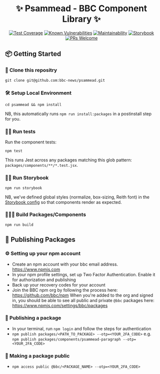 <h1 align="center">✨ Psammead - BBC Component Library ✨</h1>

<div align="center">

[![Test Coverage](https://api.codeclimate.com/v1/badges/b7c465069b1aacb64daa/test_coverage)](https://codeclimate.com/github/BBC-News/psammead/test_coverage)
[![Known Vulnerabilities](https://snyk.io/test/github/bbc-news/psammead/badge.svg)](https://snyk.io/test/github/bbc-news/psammead)
[![Maintainability](https://api.codeclimate.com/v1/badges/b7c465069b1aacb64daa/maintainability)](https://codeclimate.com/github/BBC-News/psammead/maintainability)
[![Storybook](https://github.com/storybooks/press/blob/master/badges/storybook.svg)](http://bbc-news.github.io/psammead)
[![PRs Welcome](https://img.shields.io/badge/PRs-welcome-brightgreen.svg)](https://github.com/BBC-News/psammead/blob/latest/CONTRIBUTING.md)

</div>

## 📦 Getting Started

### 🛬 Clone this repositry

```
git clone git@github.com:bbc-news/psammead.git
```

### 🛠 Setup Local Environment

```
cd psammead && npm install
```

NB, this automatically runs `npm run install:packages` in a postinstall step for you.

### 🏃‍♀️ Run tests

Run the component tests:

```
npm test
```

This runs Jest across any packages matching this glob pattern: `packages/components/**/*.test.jsx`.

### 🏃‍♂️ Run Storybook

```
npm run storybook
```

NB, we've defined global styles (normalize, box-sizing, Reith font) in the [Storybook config](https://github.com/BBC-News/psammead/blob/latest/.storybook/config.js) so that components render as expected.

### 👷🏽‍♀️ Build Packages/Components

```
npm run build
```

## 🚀 Publishing Packages

### ⚙️ Setting up your npm account

- Create an npm account with your bbc email address. https://www.npmjs.com
- In your npm profile settings, set up Two Factor Authentication. Enable it for authorization and publishing
- Back up your recovery codes for your account
- Join the BBC npm org by following the process here: https://github.com/bbc/npm When you're added to the org and signed in, you should be able to see all public and private `@bbc` packages here: https://www.npmjs.com/settings/bbc/packages

### 🎈 Publishing a package

- In your terminal, run `npm login` and follow the steps for authentication
- `npm publish packages/<PATH_TO_PACKAGE> --otp=<YOUR_2FA_CODE>`
  e.g. `npm publish packages/components/psammead-paragraph --otp=<YOUR_2FA_CODE>`

### 🎉 Making a package public

- `npm access public @bbc/<PACKAGE_NAME> --otp=<YOUR_2FA_CODE>`
